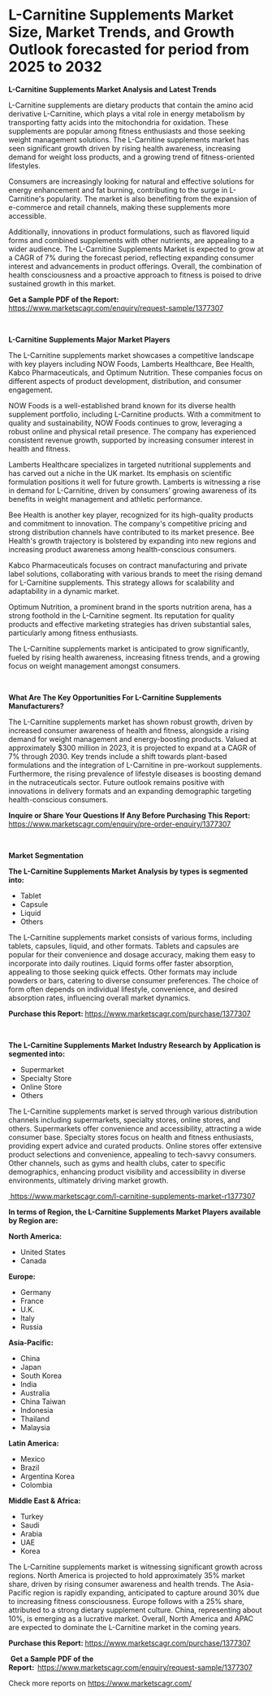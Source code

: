 <p><h1>L-Carnitine Supplements Market Size, Market Trends, and Growth Outlook forecasted for period from 2025 to 2032</h1></p><p><strong>L-Carnitine Supplements Market Analysis and Latest Trends</strong></p>
<p><p>L-Carnitine supplements are dietary products that contain the amino acid derivative L-Carnitine, which plays a vital role in energy metabolism by transporting fatty acids into the mitochondria for oxidation. These supplements are popular among fitness enthusiasts and those seeking weight management solutions. The L-Carnitine supplements market has seen significant growth driven by rising health awareness, increasing demand for weight loss products, and a growing trend of fitness-oriented lifestyles. </p><p>Consumers are increasingly looking for natural and effective solutions for energy enhancement and fat burning, contributing to the surge in L-Carnitine's popularity. The market is also benefiting from the expansion of e-commerce and retail channels, making these supplements more accessible. </p><p>Additionally, innovations in product formulations, such as flavored liquid forms and combined supplements with other nutrients, are appealing to a wider audience. The L-Carnitine Supplements Market is expected to grow at a CAGR of 7% during the forecast period, reflecting expanding consumer interest and advancements in product offerings. Overall, the combination of health consciousness and a proactive approach to fitness is poised to drive sustained growth in this market.</p></p>
<p><strong>Get a Sample PDF of the Report:&nbsp;</strong> <a href="https://www.marketscagr.com/enquiry/request-sample/1377307?utm_campaign=1166&utm_medium=2&utm_source=Github&utm_content=ia&utm_term=13012025&utm_id=l-carnitine-supplements">https://www.marketscagr.com/enquiry/request-sample/1377307</a></p>
<p>&nbsp;</p>
<p><strong>L-Carnitine Supplements Major Market Players</strong></p>
<p><p>The L-Carnitine supplements market showcases a competitive landscape with key players including NOW Foods, Lamberts Healthcare, Bee Health, Kabco Pharmaceuticals, and Optimum Nutrition. These companies focus on different aspects of product development, distribution, and consumer engagement.</p><p>NOW Foods is a well-established brand known for its diverse health supplement portfolio, including L-Carnitine products. With a commitment to quality and sustainability, NOW Foods continues to grow, leveraging a robust online and physical retail presence. The company has experienced consistent revenue growth, supported by increasing consumer interest in health and fitness.</p><p>Lamberts Healthcare specializes in targeted nutritional supplements and has carved out a niche in the UK market. Its emphasis on scientific formulation positions it well for future growth. Lamberts is witnessing a rise in demand for L-Carnitine, driven by consumers’ growing awareness of its benefits in weight management and athletic performance.</p><p>Bee Health is another key player, recognized for its high-quality products and commitment to innovation. The company's competitive pricing and strong distribution channels have contributed to its market presence. Bee Health's growth trajectory is bolstered by expanding into new regions and increasing product awareness among health-conscious consumers.</p><p>Kabco Pharmaceuticals focuses on contract manufacturing and private label solutions, collaborating with various brands to meet the rising demand for L-Carnitine supplements. This strategy allows for scalability and adaptability in a dynamic market.</p><p>Optimum Nutrition, a prominent brand in the sports nutrition arena, has a strong foothold in the L-Carnitine segment. Its reputation for quality products and effective marketing strategies has driven substantial sales, particularly among fitness enthusiasts.</p><p>The L-Carnitine supplements market is anticipated to grow significantly, fueled by rising health awareness, increasing fitness trends, and a growing focus on weight management amongst consumers.</p></p>
<p>&nbsp;</p>
<p><strong>What Are The Key Opportunities For L-Carnitine Supplements Manufacturers?</strong></p>
<p><p>The L-Carnitine supplements market has shown robust growth, driven by increased consumer awareness of health and fitness, alongside a rising demand for weight management and energy-boosting products. Valued at approximately $300 million in 2023, it is projected to expand at a CAGR of 7% through 2030. Key trends include a shift towards plant-based formulations and the integration of L-Carnitine in pre-workout supplements. Furthermore, the rising prevalence of lifestyle diseases is boosting demand in the nutraceuticals sector. Future outlook remains positive with innovations in delivery formats and an expanding demographic targeting health-conscious consumers.</p></p>
<p><strong>Inquire or Share Your Questions If Any Before Purchasing This Report:</strong> <a href="https://www.marketscagr.com/enquiry/pre-order-enquiry/1377307?utm_campaign=1166&utm_medium=2&utm_source=Github&utm_content=ia&utm_term=13012025&utm_id=l-carnitine-supplements">https://www.marketscagr.com/enquiry/pre-order-enquiry/1377307</a></p>
<p>&nbsp;</p>
<p><strong>Market Segmentation</strong></p>
<p><strong>The L-Carnitine Supplements Market Analysis by types is segmented into:</strong></p>
<p><ul><li>Tablet</li><li>Capsule</li><li>Liquid</li><li>Others</li></ul></p>
<p><p>The L-Carnitine supplements market consists of various forms, including tablets, capsules, liquid, and other formats. Tablets and capsules are popular for their convenience and dosage accuracy, making them easy to incorporate into daily routines. Liquid forms offer faster absorption, appealing to those seeking quick effects. Other formats may include powders or bars, catering to diverse consumer preferences. The choice of form often depends on individual lifestyle, convenience, and desired absorption rates, influencing overall market dynamics.</p></p>
<p><strong>Purchase this Report:&nbsp;</strong><a href="https://www.marketscagr.com/purchase/1377307?utm_campaign=1166&utm_medium=2&utm_source=Github&utm_content=ia&utm_term=13012025&utm_id=l-carnitine-supplements">https://www.marketscagr.com/purchase/1377307</a></p>
<p>&nbsp;</p>
<p><strong>The L-Carnitine Supplements Market Industry Research by Application is segmented into:</strong></p>
<p><ul><li>Supermarket</li><li>Specialty Store</li><li>Online Store</li><li>Others</li></ul></p>
<p><p>The L-Carnitine supplements market is served through various distribution channels including supermarkets, specialty stores, online stores, and others. Supermarkets offer convenience and accessibility, attracting a wide consumer base. Specialty stores focus on health and fitness enthusiasts, providing expert advice and curated products. Online stores offer extensive product selections and convenience, appealing to tech-savvy consumers. Other channels, such as gyms and health clubs, cater to specific demographics, enhancing product visibility and accessibility in diverse environments, ultimately driving market growth.</p></p>
<p><a href="https://www.marketscagr.com/l-carnitine-supplements-market-r1377307?utm_campaign=1166&utm_medium=2&utm_source=Github&utm_content=ia&utm_term=13012025&utm_id=l-carnitine-supplements">&nbsp;https://www.marketscagr.com/l-carnitine-supplements-market-r1377307</a></p>
<p><strong>In terms of Region, the L-Carnitine Supplements Market Players available by Region are:</strong></p>
<p>
    <p> <strong> North America: </strong>
        <ul>
            <li>United States</li>
            <li>Canada</li>
        </ul>
        </p> 
    <p> <strong> Europe: </strong>
        <ul>
            <li>Germany</li>
            <li>France</li>
            <li>U.K.</li>
            <li>Italy</li>
            <li>Russia</li>
        </ul>
        </p> 
    <p> <strong> Asia-Pacific: </strong>
        <ul>
            <li>China</li>
            <li>Japan</li>
            <li>South Korea</li>
            <li>India</li>
            <li>Australia</li>
            <li>China Taiwan</li>
            <li>Indonesia</li>
            <li>Thailand</li>
            <li>Malaysia</li>
        </ul>
        </p> 
    <p> <strong> Latin America: </strong>
        <ul>
            <li>Mexico</li>
            <li>Brazil</li>
            <li>Argentina Korea</li>
            <li>Colombia</li>
        </ul>
        </p> 
    <p> <strong> Middle East & Africa: </strong>
        <ul>
            <li>Turkey</li>
            <li>Saudi</li>
            <li>Arabia</li>
            <li>UAE</li>
            <li>Korea</li>
        </ul>
    </p>
    </p>
<p><p>The L-Carnitine supplements market is witnessing significant growth across regions. North America is projected to hold approximately 35% market share, driven by rising consumer awareness and health trends. The Asia-Pacific region is rapidly expanding, anticipated to capture around 30% due to increasing fitness consciousness. Europe follows with a 25% share, attributed to a strong dietary supplement culture. China, representing about 10%, is emerging as a lucrative market. Overall, North America and APAC are expected to dominate the L-Carnitine market in the coming years.</p></p>
<p><strong>Purchase this Report: </strong><a href="https://www.marketscagr.com/purchase/1377307?utm_campaign=1166&utm_medium=2&utm_source=Github&utm_content=ia&utm_term=13012025&utm_id=l-carnitine-supplements">https://www.marketscagr.com/purchase/1377307</a></p>
<p>&nbsp;<strong>Get a Sample PDF of the Report:&nbsp;&nbsp;</strong><a href="https://www.marketscagr.com/enquiry/request-sample/1377307?utm_campaign=1166&utm_medium=2&utm_source=Github&utm_content=ia&utm_term=13012025&utm_id=l-carnitine-supplements">https://www.marketscagr.com/enquiry/request-sample/1377307</a></p>
<p><strong></strong></p>
<p>Check more reports on <a href="https://www.marketscagr.com/?utm_campaign=1166&utm_medium=2&utm_source=Github&utm_content=ia&utm_term=13012025&utm_id=l-carnitine-supplements">https://www.marketscagr.com/</a></p>